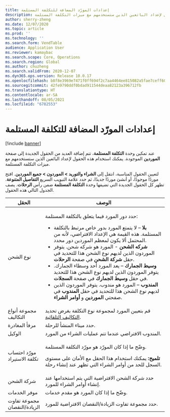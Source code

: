 ```yaml
---
title: إعدادات المورّد المضافة للتكلفة المستلمة
description: يصف هذا الموضوع الحقول الجديدة التي تمت إضافتها إلى صفحة البائعين الموجودة عند تمكين وحدة التكلفة المستلمة. يمكنك استخدام هذه الحقول لإعداد البائعين الذين ستستخدمهم مع ميزات التكلفة المستلمة.
author: sherry-zheng
ms.date: 12/07/2020
ms.topic: article
ms.prod: ''
ms.technology: ''
ms.search.form: VendTable
audience: Application User
ms.reviewer: kamaybac
ms.search.scope: Core, Operations
ms.search.region: Global
ms.author: chuzheng
ms.search.validFrom: 2020-12-07
ms.dyn365.ops.version: Release 10.0.17
ms.openlocfilehash: b8f8e3969e7471f0ff694f2c7aa4464ee815082a5fae7ceff6010e915013988a
ms.sourcegitcommit: 42fe9790ddf0bdad911544deaa82123a396712fb
ms.translationtype: HT
ms.contentlocale: ar-SA
ms.lasthandoff: 08/05/2021
ms.locfileid: "6782553"
---
```

# <a name="vendor-settings-added-for-landed-cost"></a>إعدادات المورّد المضافة للتكلفة المستلمة

[!include [banner](../../includes/banner.md)]

عند تمكين وحدة **التكلفة المستلمة**، تتم إضافة العديد من الحقول الجديدة إلى صفحة **الموردين** الموجودة. يمكنك استخدام هذه الحقول لإعداد البائعين الذين ستستخدمهم مع ميزات التكلفة المستلمة.

لتعيين الحقول المناسبة، انتقل إلى **الشراء والتوريد \> الموردون \> جميع الموردين**. افتح موردًا موجودًا، أو أنشئ موردًا جديدًا، ثم حدد علامة التبويب السريع **التفاصيل المتنوعة**. تظهر كل الحقول الجديدة التي تضيفها وحدة **التكلفة المستلمة** ضمن رأس **الرحلات**. يصف الجدول التالي هذه الحقول.

| الحقل | الوصف |
|---|---|
| نوع الشحن | <p>حدد دور المورد فيما يتعلق بالتكلفة المستلمة:</p><ul><li>**بلا** – لا يتمتع المورد بدور خاص مرتبط بالتكلفة المستلمة. هذه القيمة هي الإعداد الافتراضي، لأنه من المحتمل ألا يكون لمعظم الموردين دور محدد.</li><li>**شركه الشحن** - المورد هو شركه شحن. يتوفر الموردون الذين لديهم نوع الشحن هذا للتحديد في حقل **شركة الشحن** في صفحة **الرحلات**.</li><li>**وسيط الجمارك** – يعد المورد أحد وسطاء الجمارك. يتوفر الموردون الذين لديهم نوع الشحن هذا للتحديد في حقل **وسيط الجمارك** في صفحة **السجلات**.</li><li>**المندوب** – المورد هو مندوب. يتوفر الموردون الذين لديهم نوع الشحن هذا للتحديد في حقل **المندوب** في صفحتي **الموردين** و **أوامر الشراء**.</li></ul> |
| مجموعة أنواع التكاليف | قم بتعيين المورد لمجموعة نوع التكلفة بغرض تحديد [التكاليف التلقائية](auto-cost-setup.md). |
| مرفأ المغادرة | حدد ميناء المنشأ للرحلة. |
| الوكيل | المندوب الافتراضي عندما تتم عمليات الشراء من المورد. |
| مورّد احتساب تكلفة الاستيراد | <p>وضّح ما إذا كان المورّد هو مورّد التكلفة المستلمة.</p><p>**تلميح:** يمكنك استخدام هذا الحقل مع الأمان على مستوى السجل للحد من أوامر الشراء التي تظهر عند إنشاء رحلة.</p> |
| شركة الشحن | حدد شركة الشحن الافتراضية التي يتم استخدامها عند إنشاء أوامر الشراء للمورد. |
| موفر الخدمات | وضّح ما إذا كان المورد هو مقدم خدمات. |
| مجموعة تفاوت الزيادة/النقصان‬ | حدد مجموعة تفاوت الزيادة/النقصان الافتراضية للمورد. |
